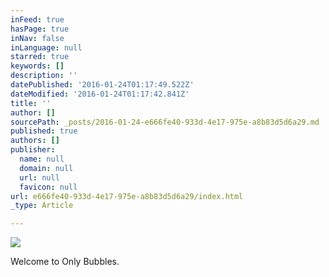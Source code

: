```yaml
---
inFeed: true
hasPage: true
inNav: false
inLanguage: null
starred: true
keywords: []
description: ''
datePublished: '2016-01-24T01:17:49.522Z'
dateModified: '2016-01-24T01:17:42.841Z'
title: ''
author: []
sourcePath: _posts/2016-01-24-e666fe40-933d-4e17-975e-a8b83d5d6a29.md
published: true
authors: []
publisher:
  name: null
  domain: null
  url: null
  favicon: null
url: e666fe40-933d-4e17-975e-a8b83d5d6a29/index.html
_type: Article

---
```

![](https://s3-us-west-2.amazonaws.com/the-grid-img/p/46f9ffa4c83ccc3b7613c88904d93ed5c9dc2b5d.jpg)

Welcome to Only Bubbles.